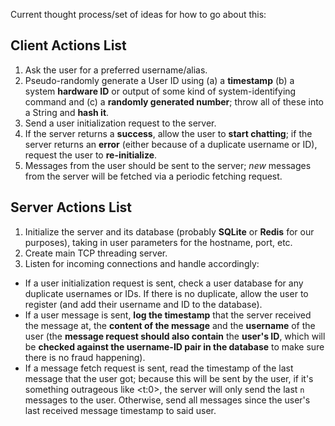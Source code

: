 Current thought process/set of ideas for how to go about this:
## Client Actions List
1. Ask the user for a preferred username/alias.
2. Pseudo-randomly generate a User ID using (a) a __timestamp__ (b) a system __hardware ID__ or output of some kind of system-identifying command and (c) a __randomly generated number__; throw all of these into a String and __hash it__.
3. Send a user initialization request to the server.
4. If the server returns a __success__, allow the user to __start chatting__; if the server returns an __error__ (either because of a duplicate username or ID), request the user to __re-initialize__.
5. Messages from the user should be sent to the server; *new* messages from the server will be fetched via a periodic fetching request.

## Server Actions List
1. Initialize the server and its database (probably __SQLite__ or __Redis__ for our purposes), taking in user parameters for the hostname, port, etc.
2. Create main TCP threading server.
3. Listen for incoming connections and handle accordingly:

- If a user initialization request is sent, check a user database for any duplicate usernames or IDs. If there is no duplicate, allow the user to register (and add their username and ID to the database).
- If a user message is sent, __log the timestamp__ that the server received the message at, the __content of the message__ and the __username__ of the user (the __message request should also contain__ the **user's ID**, which will be __checked against the username-ID pair in the database__ to make sure there is no fraud happening).
- If a message fetch request is sent, read the timestamp of the last message that the user got; because this will be sent by the user, if it's something outrageous like <t:0>, the server will only send the last `n` messages to the user. Otherwise, send all messages since the user's last received message timestamp to said user.
